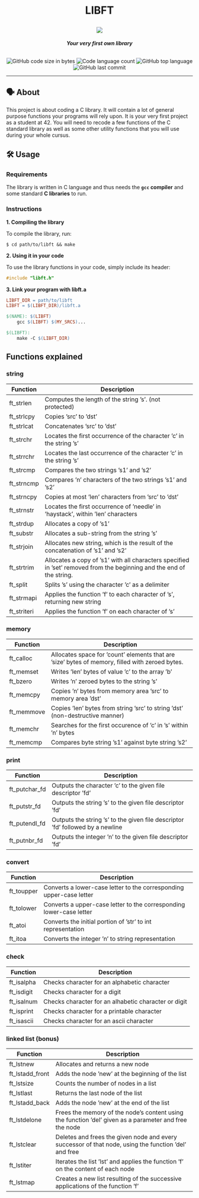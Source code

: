 <h1 align="center">
	<p>
	LIBFT
	</p>
	<img src="https://github.com/ayogun/42-project-badges/blob/main/badges/libftm.png">
</h1>

<p align="center">
	<b><i>Your very first own library</i></b><br><br>
</p>

<p align="center">
	<img alt="GitHub code size in bytes" src="https://img.shields.io/github/languages/code-size/aaron-22766/42_libft?color=lightblue" />
	<img alt="Code language count" src="https://img.shields.io/github/languages/count/aaron-22766/42_libft?color=yellow" />
	<img alt="GitHub top language" src="https://img.shields.io/github/languages/top/aaron-22766/42_libft?color=blue" />
	<img alt="GitHub last commit" src="https://img.shields.io/github/last-commit/aaron-22766/42_libft?color=green" />
</p>

---

## 🗣 About

This project is about coding a C library. It will contain a lot of general purpose functions your programs will rely upon. It is your very first project as a student at 42. You will need to recode a few functions of the C standard library as well as some other utility functions that you will use during your whole cursus.

## 🛠 Usage

### Requirements

The library is written in C language and thus needs the **`gcc` compiler** and some standard **C libraries** to run.

### Instructions

**1. Compiling the library**

To compile the library, run:

```shell
$ cd path/to/libft && make
```

**2. Using it in your code**

To use the library functions in your code, simply include its header:

```C
#include "libft.h"
```

**3. Link your program with libft.a**

```Makefile
LIBFT_DIR = path/to/libft
LIBFT = $(LIBFT_DIR)/libft.a

$(NAME): $(LIBFT)
	gcc $(LIBFT) $(MY_SRCS)...

$(LIBFT):
	make -C $(LIBFT_DIR)
```

## Functions explained

### string
| Function           | Description                                                                                                           |
|--------------------|-----------------------------------------------------------------------------------------------------------------------|
| ft_strlen          | Computes the length of the string ’s’. (not protected)                                                                |
| ft_strlcpy         | Copies ’src’ to ’dst’                                                                                                 |
| ft_strlcat         | Concatenates ’src’ to ’dst’                                                                                           |
| ft_strchr          | Locates the first occurrence of the character ’c’ in the string ’s’                                                   |
| ft_strrchr         | Locates the last occurrence of the character ’c’ in the string ’s’                                                    |
| ft_strcmp          | Compares the two strings ’s1’ and ’s2’                                                                                |
| ft_strncmp         | Compares ’n’ characters of the two strings ’s1’ and ’s2’                                                              |
| ft_strncpy         | Copies at most ’len’ characters from ’src’ to ’dst’                                                                   |
| ft_strnstr         | Locates the first occurrence of ’needle’ in ’haystack’, within ’len’ characters                                       |
| ft_strdup          | Allocates a copy of ’s1’                                                                                              |
| ft_substr          | Allocates a sub-string from the string ’s’                                                                            |
| ft_strjoin         | Allocates new string, which is the result of the concatenation of ’s1’ and ’s2’                                       |
| ft_strtrim         | Allocates a copy of ’s1’ with all characters specified in ’set’ removed from the beginning and the end of the string. |
| ft_split           | Splits ’s’ using the character ’c’ as a delimiter                                                                     |
| ft_strmapi         | Applies the function ’f’ to each character of ’s’, returning new string                                               |
| ft_striteri        | Applies the function ’f’ on each character of ’s’                                                                     |

### memory
| Function          | Description                                                                                     |
|-------------------|-------------------------------------------------------------------------------------------------|
| ft_calloc         | Allocates space for ’count’ elements that are ’size’ bytes of memory, filled with zeroed bytes. |
| ft_memset         | Writes ’len’ bytes of value ’c’ to the array ’b’                                                |
| ft_bzero          | Writes ’n’ zeroed bytes to the string ’s’                                                       |
| ft_memcpy         | Copies ’n’ bytes from memory area ’src’ to memory area ’dst’                                    |
| ft_memmove        | Copies ’len’ bytes from string ’src’ to string ’dst’ (non-destructive manner)                   |
| ft_memchr         | Searches for the first occurence of ’c’ in ’s’ within ’n’ bytes                                 |
| ft_memcmp         | Compares byte string ’s1’ against byte string ’s2’                                              |

### print
| Function        | Description                                                                    |
|-----------------|--------------------------------------------------------------------------------|
| ft_putchar_fd   | Outputs the character ’c’ to the given file descriptor ’fd’                    |
| ft_putstr_fd    | Outputs the string ’s’ to the given file descriptor ’fd’                       |
| ft_putendl_fd   | Outputs the string ’s’ to the given file descriptor ’fd’ followed by a newline |
| ft_putnbr_fd    | Outputs the integer ’n’ to the given file descriptor ’fd’                      |

### convert
| Function               | Description                                                             |
|------------------------|-------------------------------------------------------------------------|
| ft_toupper             | Converts a lower-case letter to the corresponding upper-case letter     |
| ft_tolower             | Converts a upper-case letter to the corresponding lower-case letter     |
| ft_atoi                | Converts the initial portion of ’str’ to int representation             |
| ft_itoa                | Converts the integer ’n’ to string representation                       |

### check
| Function           | Description                                          |
|--------------------|------------------------------------------------------|
| ft_isalpha         | Checks character for an alphabetic character         |
| ft_isdigit         | Checks character for a digit                         |
| ft_isalnum         | Checks character for an alhabetic character or digit |
| ft_isprint         | Checks character for a printable character           |
| ft_isascii         | Checks character for an ascii character              |

### linked list (bonus)
| Function        | Description                                                                                            |
|-----------------|--------------------------------------------------------------------------------------------------------|
| ft_lstnew       | Allocates and returns a new node                                                                       |
| ft_lstadd_front | Adds the node ’new’ at the beginning of the list                                                       |
| ft_lstsize      | Counts the number of nodes in a list                                                                   |
| ft_lstlast      | Returns the last node of the list                                                                      |
| ft_lstadd_back  | Adds the node ’new’ at the end of the list                                                             |
| ft_lstdelone    | Frees the memory of the node’s content using the function ’del’ given as a parameter and free the node |
| ft_lstclear     | Deletes and frees the given node and every successor of that node, using the function ’del’ and free   |
| ft_lstiter      | Iterates the list ’lst’ and applies the function ’f’ on the content of each node                       |
| ft_lstmap       | Creates a new list resulting of the successive applications of the function ’f’                        |
